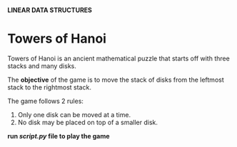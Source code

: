 #### LINEAR DATA STRUCTURES
# Towers of Hanoi
Towers of Hanoi is an ancient mathematical puzzle that starts off with three stacks and many disks.


The **objective** of the game is to move the stack of disks from the leftmost stack to the rightmost stack.

The game follows 2 rules:
1. Only one disk can be moved at a time.
2. No disk may be placed on top of a smaller disk.

**run *script.py* file to play the game**

